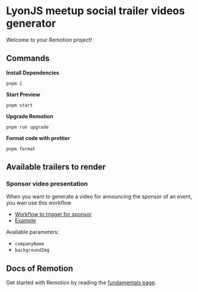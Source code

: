 # LyonJS meetup social trailer videos generator

Welcome to your Remotion project!

## Commands

**Install Dependencies**

```console
pnpm i
```

**Start Preview**

```console
pnpm start
```

**Upgrade Remotion**

```console
pnpm run upgrade
```

**Format code with prettier**

```console
pnpm format
```

## Available trailers to render

### Sponsor video presentation

When you want to generate a video for announcing the sponsor of an event, you wan use this workflow

- [Workflow to trigger for sponsor](https://github.com/lyonjs/social-video-generator/actions/workflows/render-sponsor.yml)
- [Example](https://github.com/lyonjs/social-video-generator/issues/1#issuecomment-1236144787)

Available parameters:

- `companyName`
- `backgroundImg`

## Docs of Remotion

Get started with Remotion by reading the [fundamentals page](https://www.remotion.dev/docs/the-fundamentals).
